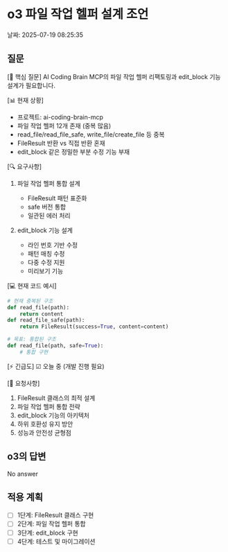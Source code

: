 
# o3 파일 작업 헬퍼 설계 조언
날짜: 2025-07-19 08:25:35

## 질문

[🎯 핵심 질문]
AI Coding Brain MCP의 파일 작업 헬퍼 리팩토링과 edit_block 기능 설계가 필요합니다.

[📊 현재 상황]
- 프로젝트: ai-coding-brain-mcp
- 파일 작업 헬퍼 12개 존재 (중복 많음)
- read_file/read_file_safe, write_file/create_file 등 중복
- FileResult 반환 vs 직접 반환 혼재
- edit_block 같은 정밀한 부분 수정 기능 부재

[🔍 요구사항]
1. 파일 작업 헬퍼 통합 설계
   - FileResult 패턴 표준화
   - safe 버전 통합
   - 일관된 에러 처리

2. edit_block 기능 설계
   - 라인 번호 기반 수정
   - 패턴 매칭 수정
   - 다중 수정 지원
   - 미리보기 기능

[💻 현재 코드 예시]
```python
# 현재 중복된 구조
def read_file(path): 
    return content
def read_file_safe(path): 
    return FileResult(success=True, content=content)

# 목표: 통합된 구조
def read_file(path, safe=True):
    # 통합 구현
```

[⚡ 긴급도]
☑ 오늘 중 (개발 진행 필요)

[🎯 요청사항]
1. FileResult 클래스의 최적 설계
2. 파일 작업 헬퍼 통합 전략
3. edit_block 기능의 아키텍처
4. 하위 호환성 유지 방안
5. 성능과 안전성 균형점


## o3의 답변
No answer

## 적용 계획
- [ ] 1단계: FileResult 클래스 구현
- [ ] 2단계: 파일 작업 헬퍼 통합
- [ ] 3단계: edit_block 구현
- [ ] 4단계: 테스트 및 마이그레이션
